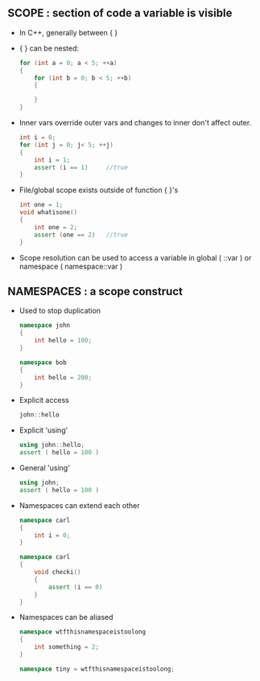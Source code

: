 SCOPE : section of code a variable is visible
---------------------------------------------
- In C++, generally between { }
- { } can be nested:
    ```c++
    for (int a = 0; a < 5; ++a)
    {
        for (int b = 0; b < 5; ++b)
        {

        }
    }
    ```
        
- Inner vars override outer vars and changes to inner don't affect outer.
    ```c++
    int i = 0;
    for (int j = 0; j< 5; ++j)
    {
        int i = 1;
        assert (i == 1)     //true
    }
    ```

- File/global scope exists outside of function { }'s
    ```c++
    int one = 1;
    void whatisone()
    {
        int one = 2;        
        assert (one == 2)   //true
    }
    ```

- Scope resolution can be used to access a variable in global ( ::var ) or namespace ( namespace::var )

NAMESPACES : a scope construct
------------------------------
- Used to stop duplication 
    ```c++
    namespace john
    {
        int hello = 100;
    }

    namespace bob
    {
        int hello = 200;
    }
    ```

- Explicit access
    ```c++
    john::hello
    ```

- Explicit 'using'
    ```c++
    using john::hello;
    assert ( hello = 100 )
    ```

- General 'using'   
    ```c++
    using john;
    assert ( hello = 100 )
    ```

- Namespaces can extend each other
    ```c++
    namespace carl
    {
        int i = 0;
    }

    namespace carl
    {
        void checki()
        {
            assert (i == 0)
        }
    }
    ```

- Namespaces can be aliased
    ```c++
    namespace wtfthisnamespaceistoolong
    {
        int something = 2;
    }

    namespace tiny = wtfthisnamespaceistoolong;
    ```
